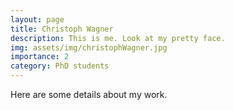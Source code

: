 ```yaml
---
layout: page
title: Christoph Wagner
description: This is me. Look at my pretty face.
img: assets/img/christophWagner.jpg
importance: 2
category: PhD students
---
```


Here are some details about my work.


